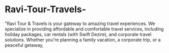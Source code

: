 # Ravi-Tour-Travels-
"Ravi Tour &amp; Travels is your gateway to amazing travel experiences. We specialize in providing affordable and comfortable travel services, including holiday packages, car rentals (with Swift Dezire), and corporate travel solutions. Whether you're planning a family vacation, a corporate trip, or a peaceful getaway,
